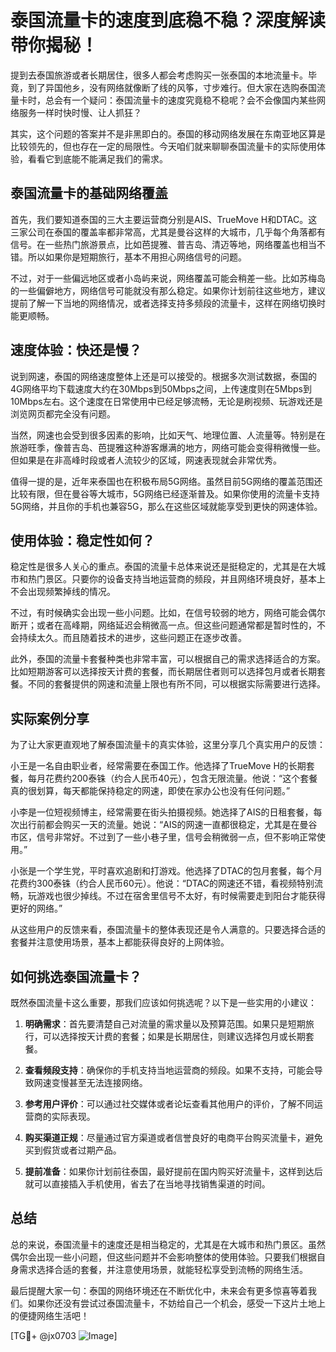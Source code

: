 # 泰国流量卡的速度到底稳不稳？深度解读带你揭秘！

提到去泰国旅游或者长期居住，很多人都会考虑购买一张泰国的本地流量卡。毕竟，到了异国他乡，没有网络就像断了线的风筝，寸步难行。但大家在选购泰国流量卡时，总会有一个疑问：泰国流量卡的速度究竟稳不稳呢？会不会像国内某些网络服务一样时快时慢、让人抓狂？

其实，这个问题的答案并不是非黑即白的。泰国的移动网络发展在东南亚地区算是比较领先的，但也存在一定的局限性。今天咱们就来聊聊泰国流量卡的实际使用体验，看看它到底能不能满足我们的需求。

## 泰国流量卡的基础网络覆盖

首先，我们要知道泰国的三大主要运营商分别是AIS、TrueMove H和DTAC。这三家公司在泰国的覆盖率都非常高，尤其是曼谷这样的大城市，几乎每个角落都有信号。在一些热门旅游景点，比如芭提雅、普吉岛、清迈等地，网络覆盖也相当不错。所以如果你是短期旅行，基本不用担心网络信号的问题。

不过，对于一些偏远地区或者小岛屿来说，网络覆盖可能会稍差一些。比如苏梅岛的一些偏僻地方，网络信号可能就没有那么稳定。如果你计划前往这些地方，建议提前了解一下当地的网络情况，或者选择支持多频段的流量卡，这样在网络切换时能更顺畅。

## 速度体验：快还是慢？

说到网速，泰国的网络速度整体上还是可以接受的。根据多次测试数据，泰国的4G网络平均下载速度大约在30Mbps到50Mbps之间，上传速度则在5Mbps到10Mbps左右。这个速度在日常使用中已经足够流畅，无论是刷视频、玩游戏还是浏览网页都完全没有问题。

当然，网速也会受到很多因素的影响，比如天气、地理位置、人流量等。特别是在旅游旺季，像普吉岛、芭提雅这种游客爆满的地方，网络可能会变得稍微慢一些。但如果是在非高峰时段或者人流较少的区域，网速表现就会非常优秀。

值得一提的是，近年来泰国也在积极布局5G网络。虽然目前5G网络的覆盖范围还比较有限，但在曼谷等大城市，5G网络已经逐渐普及。如果你使用的流量卡支持5G网络，并且你的手机也兼容5G，那么在这些区域就能享受到更快的网速体验。

## 使用体验：稳定性如何？

稳定性是很多人关心的重点。泰国的流量卡总体来说还是挺稳定的，尤其是在大城市和热门景区。只要你的设备支持当地运营商的频段，并且网络环境良好，基本上不会出现频繁掉线的情况。

不过，有时候确实会出现一些小问题。比如，在信号较弱的地方，网络可能会偶尔断开；或者在高峰期，网络延迟会稍微高一点。但这些问题通常都是暂时性的，不会持续太久。而且随着技术的进步，这些问题正在逐步改善。

此外，泰国的流量卡套餐种类也非常丰富，可以根据自己的需求选择适合的方案。比如短期游客可以选择按天计费的套餐，而长期居住者则可以选择包月或者长期套餐。不同的套餐提供的网速和流量上限也有所不同，可以根据实际需要进行选择。

## 实际案例分享

为了让大家更直观地了解泰国流量卡的真实体验，这里分享几个真实用户的反馈：

小王是一名自由职业者，经常需要在泰国工作。他选择了TrueMove H的长期套餐，每月花费约200泰铢（约合人民币40元），包含无限流量。他说：“这个套餐真的很划算，每天都能保持稳定的网速，即使在家办公也没有任何问题。”

小李是一位短视频博主，经常需要在街头拍摄视频。她选择了AIS的日租套餐，每次出行前都会购买一天的流量。她说：“AIS的网速一直都很稳定，尤其是在曼谷市区，信号非常好。不过到了一些小巷子里，信号会稍微弱一点，但不影响正常使用。”

小张是一个学生党，平时喜欢追剧和打游戏。他选择了DTAC的包月套餐，每个月花费约300泰铢（约合人民币60元）。他说：“DTAC的网速还不错，看视频特别流畅，玩游戏也很少掉线。不过在宿舍里信号不太好，有时候需要走到阳台才能获得更好的网络。”

从这些用户的反馈来看，泰国流量卡的整体表现还是令人满意的。只要选择合适的套餐并注意使用场景，基本上都能获得良好的上网体验。

## 如何挑选泰国流量卡？

既然泰国流量卡这么重要，那我们应该如何挑选呢？以下是一些实用的小建议：

1. **明确需求**：首先要清楚自己对流量的需求量以及预算范围。如果只是短期旅行，可以选择按天计费的套餐；如果是长期居住，则建议选择包月或长期套餐。

2. **查看频段支持**：确保你的手机支持当地运营商的频段。如果不支持，可能会导致网速变慢甚至无法连接网络。

3. **参考用户评价**：可以通过社交媒体或者论坛查看其他用户的评价，了解不同运营商的实际表现。

4. **购买渠道正规**：尽量通过官方渠道或者信誉良好的电商平台购买流量卡，避免买到假货或者过期产品。

5. **提前准备**：如果你计划前往泰国，最好提前在国内购买好流量卡，这样到达后就可以直接插入手机使用，省去了在当地寻找销售渠道的时间。

## 总结

总的来说，泰国流量卡的速度还是相当稳定的，尤其是在大城市和热门景区。虽然偶尔会出现一些小问题，但这些问题并不会影响整体的使用体验。只要我们根据自身需求选择合适的套餐，并注意使用场景，就能轻松享受到流畅的网络生活。

最后提醒大家一句：泰国的网络环境还在不断优化中，未来会有更多惊喜等着我们。如果你还没有尝试过泰国流量卡，不妨给自己一个机会，感受一下这片土地上的便捷网络生活吧！

[TG💪+ @jx0703 ![Image](https://github.com/user-attachments/assets/dbca1d08-cadb-493c-b0ec-ad6f7a83f270)]